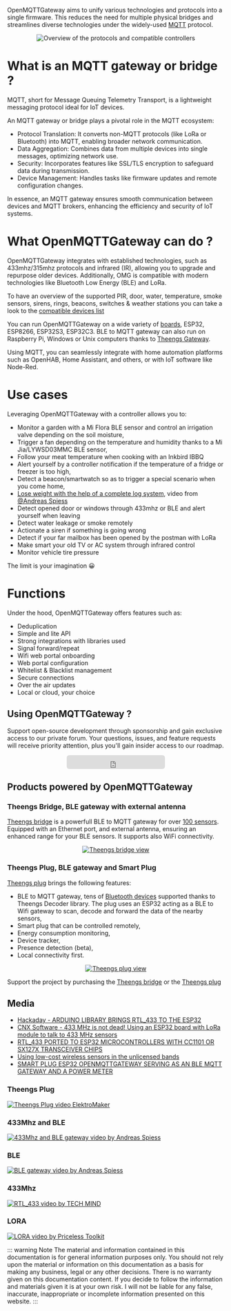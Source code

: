 OpenMQTTGateway aims to unify various technologies and protocols into a single firmware. This reduces the need for multiple physical bridges and streamlines diverse technologies under the widely-used [MQTT](http://mqtt.org/) protocol.

<div style="text-align: center;">
<img src="img/OpenMQTTGateway.png" alt="Overview of the protocols and compatible controllers" style="max-width: 100%; height: auto;">
</div>

# What is an MQTT gateway or bridge ?

MQTT, short for Message Queuing Telemetry Transport, is a lightweight messaging protocol ideal for IoT devices.

An MQTT gateway or bridge plays a pivotal role in the MQTT ecosystem:
* Protocol Translation: It converts non-MQTT protocols (like LoRa or Bluetooth) into MQTT, enabling broader network communication.
* Data Aggregation: Combines data from multiple devices into single messages, optimizing network use.
* Security: Incorporates features like SSL/TLS encryption to safeguard data during transmission.
* Device Management: Handles tasks like firmware updates and remote configuration changes.

In essence, an MQTT gateway ensures smooth communication between devices and MQTT brokers, enhancing the efficiency and security of IoT systems.

# What OpenMQTTGateway can do ?

OpenMQTTGateway integrates with established technologies, such as 433mhz/315mhz protocols and infrared (IR), allowing you to upgrade and repurpose older devices. Additionally, OMG is compatible with modern technologies like Bluetooth Low Energy (BLE) and LoRa.

To have an overview of the supported PIR, door, water, temperature, smoke sensors, sirens, rings, beacons, switches & weather stations you can take a look to the 
[compatible devices list](https://compatible.openmqttgateway.com/index.php/devices)

You can run OpenMQTTGateway on a wide variety of [boards](https://compatible.openmqttgateway.com/index.php/boards/), ESP32, ESP8266, ESP32S3, ESP32C3.
BLE to MQTT gateway can also run on Raspberry Pi, Windows or Unix computers thanks to [Theengs Gateway](https://theengs.github.io/gateway/).

Using MQTT, you can seamlessly integrate with home automation platforms such as OpenHAB, Home Assistant, and others, or with IoT software like Node-Red.

# Use cases
Leveraging OpenMQTTGateway with a controller allows you to:
* Monitor a garden with a Mi Flora BLE sensor and control an irrigation valve depending on the soil moisture,
* Trigger a fan depending on the temperature and humidity thanks to a Mi Jia/LYWSD03MMC BLE sensor,
* Follow your meat temperature when cooking with an Inkbird IBBQ
* Alert yourself by a controller notification if the temperature of a fridge or freezer is too high,
* Detect a beacon/smartwatch so as to trigger a special scenario when you come home,
* [Lose weight with the help of a complete log system](https://www.youtube.com/watch?v=noUROhtf0E0&t=18s), video from [@Andreas Spiess](https://www.youtube.com/channel/UCu7_D0o48KbfhpEohoP7YSQ)
* Detect opened door or windows through 433mhz or BLE and alert yourself when leaving
* Detect water leakage or smoke remotely
* Actionate a siren if something is going wrong
* Detect if your far mailbox has been opened by the postman with LoRa
* Make smart your old TV or AC system through infrared control
* Monitor vehicle tire pressure

The limit is your imagination 😀

# Functions
Under the hood, OpenMQTTGateway offers features such as:
* Deduplication
* Simple and lite API
* Strong integrations with libraries used
* Signal forward/repeat
* Wifi web portal onboarding
* Web portal configuration
* Whitelist & Blacklist management
* Secure connections
* Over the air updates
* Local or cloud, your choice

## Using OpenMQTTGateway ?
Support open-source development through sponsorship and gain exclusive access to our private forum. Your questions, issues, and feature requests will receive priority attention, plus you'll gain insider access to our roadmap.

<div style="text-align: center;">
    <iframe src="https://github.com/sponsors/theengs/button" title="Sponsor Theengs" height="32" width="228" style="border: 0; border-radius: 6px;"></iframe>
</div>

## Products powered by OpenMQTTGateway

### Theengs Bridge, BLE gateway with external antenna

[Theengs bridge](https://shop.theengs.io/products/theengs-bridge-esp32-ble-mqtt-gateway-with-ethernet-and-external-antenna) is a powerfull BLE to MQTT gateway for over [100 sensors](https://decoder.theengs.io/devices/devices.html). Equipped with an Ethernet port, and external antenna, ensuring an enhanced range for your BLE sensors. It supports also WiFi connectivity.

<div style="text-align: center;">
    <a href="https://shop.theengs.io/products/theengs-bridge-esp32-ble-mqtt-gateway-with-ethernet-and-external-antenna" target="_blank" rel="noopener noreferrer">
    <img src="img/Theengs-Bridge-ble-gateway.png" alt="Theengs bridge view" style="max-width: 100%; height: auto;">
    </a>
</div>

### Theengs Plug, BLE gateway and Smart Plug

[Theengs plug](https://shop.theengs.io/products/theengs-plug-smart-plug-ble-gateway-and-energy-consumption) brings the following features:
* BLE to MQTT gateway, tens of [Bluetooth devices](https://compatible.openmqttgateway.com/index.php/devices/ble-devices/) supported thanks to Theengs Decoder library. The plug uses an ESP32 acting as a BLE to Wifi gateway to scan, decode and forward the data of the nearby sensors,
* Smart plug that can be controlled remotely,
* Energy consumption monitoring,
* Device tracker,
* Presence detection (beta),
* Local connectivity first.

<div style="text-align: center;">
    <a href="https://shop.theengs.io/products/theengs-plug-smart-plug-ble-gateway-and-energy-consumption" target="_blank" rel="noopener noreferrer">
    <img src="img/Theengs-Plug-OpenMQTTGateway.png" alt="Theengs plug view" style="max-width: 100%; height: auto;">
    </a>
</div>

Support the project by purchasing the [Theengs bridge](https://shop.theengs.io/products/theengs-bridge-esp32-ble-mqtt-gateway-with-ethernet-and-external-antenna) or the [Theengs plug](https://shop.theengs.io/products/theengs-plug-smart-plug-ble-gateway-and-energy-consumption)

## Media

* [Hackaday - ARDUINO LIBRARY BRINGS RTL_433 TO THE ESP32](https://hackaday.com/2023/01/13/arduino-library-brings-rtl_433-to-the-esp32)
* [CNX Software - 433 MHz is not dead! Using an ESP32 board with LoRa module to talk to 433 MHz sensors](https://www.cnx-software.com/2023/01/14/esp32-board-with-lora-433-mhz-sensors/)
* [RTL_433 PORTED TO ESP32 MICROCONTROLLERS WITH CC1101 OR SX127X TRANSCEIVER CHIPS](https://www.rtl-sdr.com/rtl_433-ported-to-esp32-microcontrollers-with-cc1101-or-sx127x-transceiver-chips/)
* [Using low-cost wireless sensors in the unlicensed bands](https://lwn.net/Articles/921497/)
* [SMART PLUG ESP32 OPENMQTTGATEWAY SERVING AS AN BLE MQTT GATEWAY AND A POWER METER](https://www.electronics-lab.com/smart-plug-esp32-openmqttgateway-serving-as-an-ble-mqtt-gateway-and-a-power-meter/)

### Theengs Plug
[![Theengs Plug video ElektroMaker](https://img.youtube.com/vi/nUwMt9p2U7o/0.jpg)](https://www.youtube.com/watch?v=nUwMt9p2U7o&t=427s)

### 433Mhz and BLE
[![433Mhz and BLE gateway video by Andreas Spiess](https://img.youtube.com/vi/_gdXR1uklaY/0.jpg)](https://www.youtube.com/watch?v=_gdXR1uklaY)

### BLE
[![BLE gateway video by Andreas Spiess](https://img.youtube.com/vi/noUROhtf0E0/0.jpg)](https://www.youtube.com/watch?v=noUROhtf0E0)

### 433Mhz
[![RTL_433 video by TECH MIND](https://img.youtube.com/vi/H-JXWbWjJYE/0.jpg)](https://www.youtube.com/watch?v=H-JXWbWjJYE)

### LORA
[![LORA video by Priceless Toolkit](https://img.youtube.com/vi/6DftaHxDawM/0.jpg)](https://www.youtube.com/watch?v=6DftaHxDawM)

::: warning Note
The material and information contained in this documentation is for general information purposes only. You should not rely upon the material or information on this documentation as a basis for making any business, legal or any other decisions. There is no warranty given on this documentation content. If you decide to follow the information and materials given it is at your own risk. I will not be liable for any false, inaccurate, inappropriate or incomplete information presented on this website.
:::

